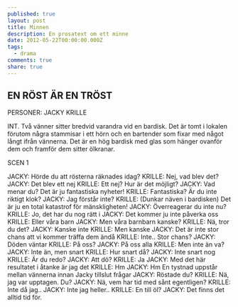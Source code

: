 ```yaml
---
published: true
layout: post
title: Minnen
description: En prosatext om ett minne
date: 2012-05-22T00:00:00.000Z
tags:
  - drama
comments: true
share: true
---
```

## EN RÖST ÄR EN TRÖST


PERSONER:
JACKY
KRILLE


INT. Två vänner sitter bredvid varandra vid en bardisk. Det är tomt i lokalen förutom några stammisar i ett hörn och en bartender som fixar med något långt ifrån vännerna. Det är en hög bardisk med glas som hänger ovanför dem och framför dem sitter ölkranar.


SCEN 1


JACKY: 	Hörde du att rösterna räknades idag?
KRILLE: 	Nej, vad blev det?
JACKY:	Det blev ett nej
KRILLE: 	Ett nej? Hur är det möjligt?
JACKY: 	Vad menar du? Det är ju fantastiska nyheter!
KRILLE: 	Fantastiska? Är du inte riktigt klok?
JACKY: 	Jag förstår inte?
KRILLE: 	(Dunkar näven i bardisken)
Det är ju en total katastrof för mänskligheten!
JACKY: 	Överreagerar du inte nu?
KRILLE: 	Jo, det har du nog rätt i
JACKY: 	Det kommer ju inte påverka oss
KRILLE: 	Eller våra barn
JACKY: 	Men våra barnbarn kanske?
KRILLE: 	Nä, tror du det?
JACKY: 	Kanske inte
KRILLE: 	Men kanske
JACKY: 	Det är inte stor chans att vi kommer träffa dem ändå
KRILLE: 	Inte.. Stor chans?
JACKY: 	Döden väntar
KRILLE: 	På oss?
JACKY:	På oss alla
KRILLE:	Men inte än va?
JACKY:	Inte än, men snart
KRILLE:	Hur snart då?
JACKY:	Inte snart nog
KRILLE:	Är du redo?
JACKY:	Att dö?
KRILLE:	Ja
JACKY:	Med det här resultatet i åtanke är jag det
KRILLE:	Hm
JACKY:	Hm
En tystnad uppstår mellan vännerna innan Jacky tillslut frågar
JACKY: 	Röstade du?
KRILLE: 	Nä, jag var upptagen. Du?
JACKY: 	Nä, vem har tid med sånt egentligen?
KRILLE: 	Inte då jag..
JACKY: 	Inte jag heller..
KRILLE:	En till öl?
JACKY:	Det finns det alltid tid för.
